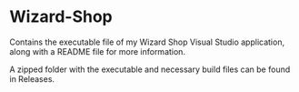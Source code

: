 # Wizard-Shop
Contains the executable file of my Wizard Shop Visual Studio application, along with a README file for more information.

A zipped folder with the executable and necessary build files can be found in Releases.
